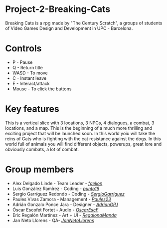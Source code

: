 # Project-2-Breaking-Cats
Breaking Cats is a rpg made by "The Century Scratch", a groups of students of Video Games Design and Development in UPC - Barcelona.

# Controls
- P - Pause
- Q - Return title
- WASD - To move
- C - Instant leave
- E - Interact/attack
- Mouse - To click the buttons

# Key features
This is a vertical slice with 3 locations, 3 NPCs, 4 dialogues, a combat, 3 locations, and a map. This is the beginning of a much more thrilling and exciting project that will be launched soon. In this world yoiu will take the reins of Gats who is fighting with the cat resistance against the dogs. In this world full of animals you will find different objects, powerups, great lore and obviously combats, a lot of combat.

# Group members
- Alex Delgado Linde - Team Leader - [_faelion_](https://github.com/faelion)
 - Luis González Ramírez - Coding - [_punto16_](https://github.com/punto16)
 - Sergio Garríguez Redondo - Coding - [_SergioGarriguez_](https://github.com/SergioGarriguez)
 - Paules Vivas Zamora - Management - [_Paules23_](https://github.com/Paules23)
 - Adrián Gonzalo Ponce Jara - Designer - [_AdrianGPJ_](https://github.com/AdrianGPJ)
 - Óscar Escofet Fortet - Audio - [_OscarEscF_](https://github.com/OscarEscF)
 - Eric Regalón Martínez - Art + UI - [_RegalonaManda_](https://github.com/RegalonaManda)
 - Jan Neto Llorens - QA- [_JanNetoLlorens_](https://github.com/JanNetoLlorens)
